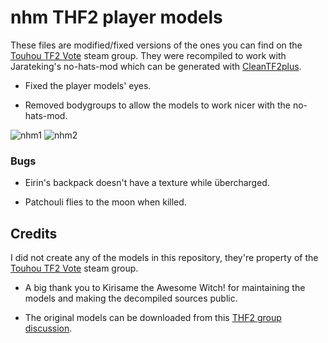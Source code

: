 # nhm THF2 player models

These files are modified/fixed versions of the ones you can find on the [Touhou TF2 Vote](https://steamcommunity.com/groups/TouhouFortress2) steam group. They were recompiled to work with Jarateking's no-hats-mod which can be generated with [CleanTF2plus](https://github.com/JarateKing/CleanTF2plus).

- Fixed the player models' eyes.

- Removed bodygroups to allow the models to work nicer with the no-hats-mod.

![nhm1](https://isaydesu.xyz/images/thnhm1.png)
![nhm2](https://isaydesu.xyz/images/thnhm2.png)

### Bugs

- Eirin's backpack doesn't have a texture while übercharged.

- Patchouli flies to the moon when killed.

## Credits

I did not create any of the models in this repository, they're property of the [Touhou TF2 Vote](https://steamcommunity.com/groups/TouhouFortress2) steam group.

- A big thank you to Kirіsame the Awesome Witch! for maintaining the models and making the decompiled sources public.

- The original models can be downloaded from this [THF2 group discussion](https://steamcommunity.com/groups/TouhouFortress2/discussions/1/530645446312218115/).
